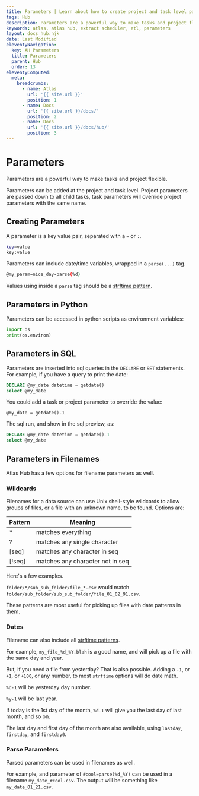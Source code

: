 ```yaml
---
title: Parameters | Learn about how to create project and task level parameters for Atlas Hub.
tags: Hub
description: Parameters are a powerful way to make tasks and project flexible. Parameters can be added at the project and task level. Project parameters are passed down to all child tasks, task parameters will override project parameters with the same name.
keywords: atlas, atlas hub, extract scheduler, etl, parameters
layout: docs_hub.njk
date: Last Modified
eleventyNavigation:
  key: AH Parameters
  title: Parameters
  parent: Hub
  order: 13
eleventyComputed:
  meta:
    breadcrumbs:
      - name: Atlas
        url: '{{ site.url }}'
        position: 1
      - name: Docs
        url: '{{ site.url }}/docs/'
        position: 2
      - name: Docs
        url: '{{ site.url }}/docs/hub/'
        position: 3
---
```


# Parameters

Parameters are a powerful way to make tasks and project flexible.

Parameters can be added at the project and task level. Project parameters are passed down to all child tasks, task parameters will override project parameters with the same name.

## Creating Parameters

A parameter is a key value pair, separated with a `=` or `:`.

```bash
key=value
key:value
```

Parameters can include date/time variables, wrapped in a `parse(...)` tag.

```bash
@my_param=nice_day-parse(%d)
```

Values using inside a `parse` tag should be a [strftime pattern](https://strftime.org).

## Parameters in Python

Parameters can be accessed in python scripts as environment variables:

```py
import os
print(os.environ)
```

## Parameters in SQL

Parameters are inserted into sql queries in the `DECLARE` or `SET` statements. For example, if you have a query to print the date:

```sql
DECLARE @my_date datetime = getdate()
select @my_date
```

You could add a task or project parameter to override the value:

```
@my_date = getdate()-1
```

The sql run, and show in the sql preview, as:

```sql
DECLARE @my_date datetime = getdate()-1
select @my_date
```

## Parameters in Filenames

Atlas Hub has a few options for filename parameters as well.

### Wildcards

Filenames for a data source can use Unix shell-style wildcards to allow groups of files, or a file with an unknown name, to be found. Options are:

| Pattern | Meaning                          |
| ------- | -------------------------------- |
| \*      | matches everything               |
| ?       | matches any single character     |
| [seq]   | matches any character in seq     |
| [!seq]  | matches any character not in seq |

Here's a few examples.

`folder/*/sub_sub_folder/file_*.csv` would match `folder/sub_folder/sub_sub_folder/file_01_02_91.csv`.

These patterns are most useful for picking up files with date patterns in them.

### Dates

Filename can also include all [strftime patterns](https://strftime.org).

For example, `my_file_%d_%Y.blah` is a good name, and will pick up a file with the same day and year.

But, if you need a file from yesterday? That is also possible. Adding a `-1`, or `+1`, or `+100`, or any number, to most `strftime` options will do date math.

`%d-1` will be yesterday day number.

`%y-1` will be last year.

If today is the 1st day of the month, `%d-1` will give you the last day of last month, and so on.

The last day and first day of the month are also available, using `lastday`, `firstday`, and `firstday0`.

### Parse Parameters

Parsed parameters can be used in filenames as well.

For example, and parameter of `#cool=parse(%d_%Y)` can be used in a filename `my_date_#cool.csv`. The output will be something like `my_date_01_21.csv`.
